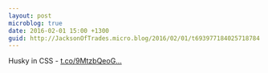 ```yaml
---
layout: post
microblog: true
date: 2016-02-01 15:00 +1300
guid: http://JacksonOfTrades.micro.blog/2016/02/01/t693977184025718784.html
---
```

Husky in CSS - [t.co/9MtzbQeoG...](https://t.co/9MtzbQeoGm)
